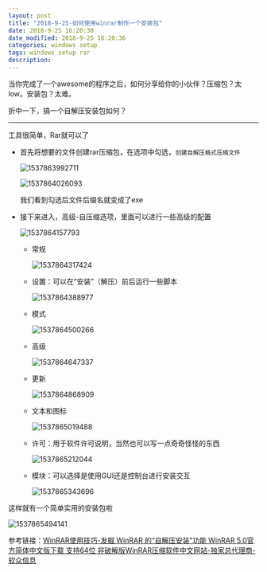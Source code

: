 ```yaml
---
layout: post
title: "2018-9-25-如何使用winrar制作一个安装包"
date: 2018-9-25 16:20:30
date_modified: 2018-9-25 16:20:36
categories: windows setup
tags: windows setup rar
description: 
---
```


当你完成了一个awesome的程序之后，如何分享给你的小伙伴？压缩包？太low。安装包？太难。

折中一下，搞一个自解压安装包如何？

-----

工具很简单，Rar就可以了

- 首先将想要的文件创建rar压缩包，在选项中勾选，`创建自解压格式压缩文件`

  ![1537863992711](../media/1537863992711.png)

  ![1537864026093](../media/1537864026093.png)

  我们看到勾选后文件后缀名就变成了exe

- 接下来进入，高级-自压缩选项，里面可以进行一些高级的配置

  ![1537864157793](../media/1537864157793.png)

  - 常规

    ![1537864317424](../media/1537864317424.png)

  - 设置：可以在“安装”（解压）前后运行一些脚本

    ![1537864388977](../media/1537864388977.png)

  - 模式

    ![1537864500266](../media/1537864500266.png)

  - 高级

    ![1537864647337](../media/1537864647337.png)

  - 更新

    ![1537864868909](../media/1537864868909.png)

  - 文本和图标

    ![1537865019488](../media/1537865019488.png)

  - 许可：用于软件许可说明，当然也可以写一点奇奇怪怪的东西

    ![1537865212044](../media/1537865212044.png)

  - 模块：可以选择是使用GUI还是控制台进行安装交互

    ![1537865343696](../media/1537865343696.png)

这样就有一个简单实用的安装包啦

![1537865494141](../media/1537865494141.png)

参考链接：[WinRAR使用技巧-发掘 WinRAR 的“自解压安装”功能 WinRAR 5.0官方简体中文版下载 支持64位 非破解版WinRAR压缩软件中文网站-独家总代理商-软众信息](http://www.winrar.com.cn/jjjq2.htm)

